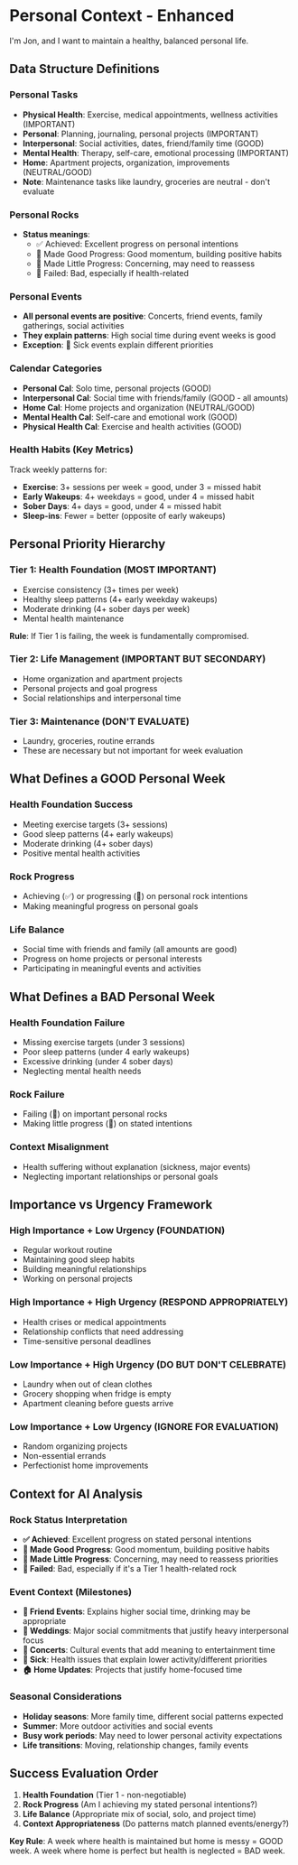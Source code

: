 # Personal Context - Enhanced

I'm Jon, and I want to maintain a healthy, balanced personal life.

## Data Structure Definitions

### Personal Tasks

- **Physical Health**: Exercise, medical appointments, wellness activities (IMPORTANT)
- **Personal**: Planning, journaling, personal projects (IMPORTANT)
- **Interpersonal**: Social activities, dates, friend/family time (GOOD)
- **Mental Health**: Therapy, self-care, emotional processing (IMPORTANT)
- **Home**: Apartment projects, organization, improvements (NEUTRAL/GOOD)
- **Note**: Maintenance tasks like laundry, groceries are neutral - don't evaluate

### Personal Rocks

- **Status meanings**:
  - ✅ Achieved: Excellent progress on personal intentions
  - 👾 Made Good Progress: Good momentum, building positive habits
  - 🚧 Made Little Progress: Concerning, may need to reassess
  - 🥊 Failed: Bad, especially if health-related

### Personal Events

- **All personal events are positive**: Concerts, friend events, family gatherings, social activities
- **They explain patterns**: High social time during event weeks is good
- **Exception**: 🤒 Sick events explain different priorities

### Calendar Categories

- **Personal Cal**: Solo time, personal projects (GOOD)
- **Interpersonal Cal**: Social time with friends/family (GOOD - all amounts)
- **Home Cal**: Home projects and organization (NEUTRAL/GOOD)
- **Mental Health Cal**: Self-care and emotional work (GOOD)
- **Physical Health Cal**: Exercise and health activities (GOOD)

### Health Habits (Key Metrics)

Track weekly patterns for:

- **Exercise**: 3+ sessions per week = good, under 3 = missed habit
- **Early Wakeups**: 4+ weekdays = good, under 4 = missed habit
- **Sober Days**: 4+ days = good, under 4 = missed habit
- **Sleep-ins**: Fewer = better (opposite of early wakeups)

## Personal Priority Hierarchy

### Tier 1: Health Foundation (MOST IMPORTANT)

- Exercise consistency (3+ times per week)
- Healthy sleep patterns (4+ early weekday wakeups)
- Moderate drinking (4+ sober days per week)
- Mental health maintenance

**Rule**: If Tier 1 is failing, the week is fundamentally compromised.

### Tier 2: Life Management (IMPORTANT BUT SECONDARY)

- Home organization and apartment projects
- Personal projects and goal progress
- Social relationships and interpersonal time

### Tier 3: Maintenance (DON'T EVALUATE)

- Laundry, groceries, routine errands
- These are necessary but not important for week evaluation

## What Defines a GOOD Personal Week

### Health Foundation Success

- Meeting exercise targets (3+ sessions)
- Good sleep patterns (4+ early wakeups)
- Moderate drinking (4+ sober days)
- Positive mental health activities

### Rock Progress

- Achieving (✅) or progressing (👾) on personal rock intentions
- Making meaningful progress on personal goals

### Life Balance

- Social time with friends and family (all amounts are good)
- Progress on home projects or personal interests
- Participating in meaningful events and activities

## What Defines a BAD Personal Week

### Health Foundation Failure

- Missing exercise targets (under 3 sessions)
- Poor sleep patterns (under 4 early wakeups)
- Excessive drinking (under 4 sober days)
- Neglecting mental health needs

### Rock Failure

- Failing (🥊) on important personal rocks
- Making little progress (🚧) on stated intentions

### Context Misalignment

- Health suffering without explanation (sickness, major events)
- Neglecting important relationships or personal goals

## Importance vs Urgency Framework

### High Importance + Low Urgency (FOUNDATION)

- Regular workout routine
- Maintaining good sleep habits
- Building meaningful relationships
- Working on personal projects

### High Importance + High Urgency (RESPOND APPROPRIATELY)

- Health crises or medical appointments
- Relationship conflicts that need addressing
- Time-sensitive personal deadlines

### Low Importance + High Urgency (DO BUT DON'T CELEBRATE)

- Laundry when out of clean clothes
- Grocery shopping when fridge is empty
- Apartment cleaning before guests arrive

### Low Importance + Low Urgency (IGNORE FOR EVALUATION)

- Random organizing projects
- Non-essential errands
- Perfectionist home improvements

## Context for AI Analysis

### Rock Status Interpretation

- **✅ Achieved**: Excellent progress on stated personal intentions
- **👾 Made Good Progress**: Good momentum, building positive habits
- **🚧 Made Little Progress**: Concerning, may need to reassess priorities
- **🥊 Failed**: Bad, especially if it's a Tier 1 health-related rock

### Event Context (Milestones)

- **🍻 Friend Events**: Explains higher social time, drinking may be appropriate
- **💒 Weddings**: Major social commitments that justify heavy interpersonal focus
- **🎸 Concerts**: Cultural events that add meaning to entertainment time
- **🤒 Sick**: Health issues that explain lower activity/different priorities
- **🏠 Home Updates**: Projects that justify home-focused time

### Seasonal Considerations

- **Holiday seasons**: More family time, different social patterns expected
- **Summer**: More outdoor activities and social events
- **Busy work periods**: May need to lower personal activity expectations
- **Life transitions**: Moving, relationship changes, family events

## Success Evaluation Order

1. **Health Foundation** (Tier 1 - non-negotiable)
2. **Rock Progress** (Am I achieving my stated personal intentions?)
3. **Life Balance** (Appropriate mix of social, solo, and project time)
4. **Context Appropriateness** (Do patterns match planned events/energy?)

**Key Rule**: A week where health is maintained but home is messy = GOOD week. A week where home is perfect but health is neglected = BAD week.
